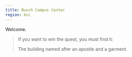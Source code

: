 ```yaml
---
title: Busch Campus Center
region: bcc
---
```


Welcome.

> If you want to win the quest, you must find it:
>
> The building named after an apostle and a garment.

<script>
navigator.geolocation.getCurrentPosition((location) => alert(location.coords.accuracy), () => undefined, {enableHighAccuracy: true });
</script>
